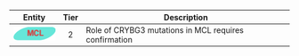 |Entity|Tier|Description              |
|:----:|:----:|------------------------------|
|![MCL](images/icons/MCL_tier2.png) | 2 | Role of CRYBG3 mutations in MCL requires confirmation|
